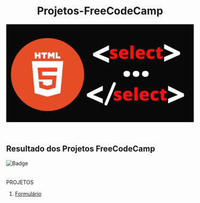 <header >
   <h1>Projetos-FreeCodeCamp</h1>   
   <img src="/img/logoIniCial.jpg" alt="Logo da web" style="width:850" style="height:250" style="border-radio:5">   
</header>
<h2>Resultado dos Projetos FreeCodeCamp</h2>

![Badge](http://img.shields.io/static/v1?label=STATUS-DO-CURSO&message=%20EM:ANDAMENTO&color=GREEN&style=for-the-badge)
<br>
<br>
<br>
PROJETOS

<ol>  
  <li>
    <a href ="#">
    Formulário
    </a>
  </li>
  </ol>
